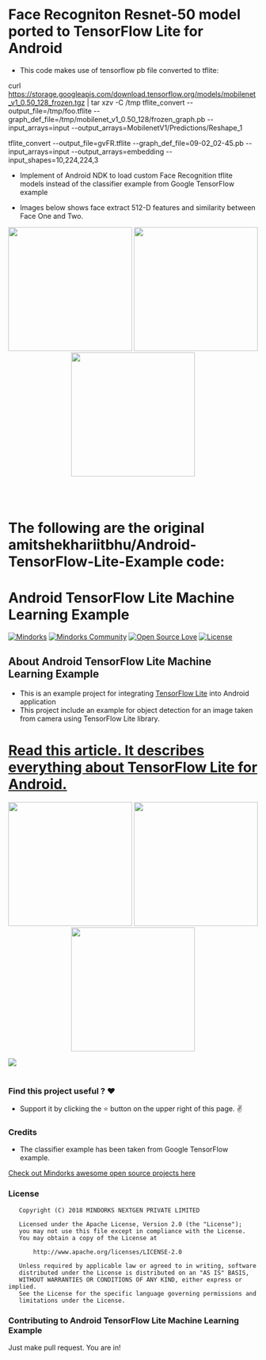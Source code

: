 # Face Recogniton Resnet-50 model ported to TensorFlow Lite for Android

* This code makes use of tensorflow pb file converted to tflite:

curl https://storage.googleapis.com/download.tensorflow.org/models/mobilenet_v1_0.50_128_frozen.tgz | tar xzv -C /tmp
tflite_convert   --output_file=/tmp/foo.tflite   --graph_def_file=/tmp/mobilenet_v1_0.50_128/frozen_graph.pb   --input_arrays=input   --output_arrays=MobilenetV1/Predictions/Reshape_1

tflite_convert --output_file=gvFR.tflite --graph_def_file=09-02_02-45.pb --input_arrays=input --output_arrays=embedding --input_shapes=10,224,224,3

* Implement of Android NDK to load custom Face Recognition tflite models instead of the classifier example from Google TensorFlow example

* Images below shows face extract 512-D features and similarity between Face One and Two.

<p align="center">
  <img src="https://github.com/joytsay/Android-TensorFlow-Lite-Example/blob/master/assets/Screenshot_1581501908.png?raw=true" width="250">
  <img src="https://github.com/joytsay/Android-TensorFlow-Lite-Example/blob/master/assets/Screenshot_1581501919.png?raw=true" width="250">
  <img src="https://github.com/joytsay/Android-TensorFlow-Lite-Example/blob/master/assets/Screenshot_1581559541.png?raw=true?raw=true" width="250">
</p>
<br>
<br>



# The following are the original amitshekhariitbhu/Android-TensorFlow-Lite-Example code:

# Android TensorFlow Lite Machine Learning Example

[![Mindorks](https://img.shields.io/badge/mindorks-opensource-blue.svg)](https://mindorks.com/open-source-projects)
[![Mindorks Community](https://img.shields.io/badge/join-community-blue.svg)](https://mindorks.com/join-community)
[![Open Source Love](https://badges.frapsoft.com/os/v1/open-source.svg?v=102)](https://opensource.org/licenses/Apache-2.0)
[![License](https://img.shields.io/badge/license-Apache%202.0-blue.svg)](https://github.com/amitshekhariitbhu/Android-TensorFlow-Lite-Example/blob/master/LICENSE)

##  About Android TensorFlow Lite Machine Learning Example
* This is an example project for integrating [TensorFlow Lite](https://www.tensorflow.org/mobile/tflite/) into Android application
* This project include an example for object detection for an image taken from camera using TensorFlow Lite library.

# [Read this article. It describes everything about TensorFlow Lite for Android.](https://letslearnai.com/2018/03/17/android-tensorflow-lite-machine-learning-example.html)

<p align="center">
  <img src="https://raw.githubusercontent.com/amitshekhariitbhu/Android-TensorFlow-Lite-Example/master/assets/keyboard_example.png" width="250">
  <img src="https://raw.githubusercontent.com/amitshekhariitbhu/Android-TensorFlow-Lite-Example/master/assets/pen_example.png" width="250">
  <img src="https://raw.githubusercontent.com/amitshekhariitbhu/Android-TensorFlow-Lite-Example/master/assets/wallet_example.png" width="250">
</p>
<img src=https://raw.githubusercontent.com/amitshekhariitbhu/Android-TensorFlow-Lite-Example/master/assets/sample_combined.png >
<br>
<br>

### Find this project useful ? :heart:
* Support it by clicking the :star: button on the upper right of this page. :v:

### Credits
* The classifier example has been taken from Google TensorFlow example.

[Check out Mindorks awesome open source projects here](https://mindorks.com/open-source-projects)

### License
```
   Copyright (C) 2018 MINDORKS NEXTGEN PRIVATE LIMITED

   Licensed under the Apache License, Version 2.0 (the "License");
   you may not use this file except in compliance with the License.
   You may obtain a copy of the License at

       http://www.apache.org/licenses/LICENSE-2.0

   Unless required by applicable law or agreed to in writing, software
   distributed under the License is distributed on an "AS IS" BASIS,
   WITHOUT WARRANTIES OR CONDITIONS OF ANY KIND, either express or implied.
   See the License for the specific language governing permissions and
   limitations under the License.
```

### Contributing to Android TensorFlow Lite Machine Learning Example
Just make pull request. You are in!
